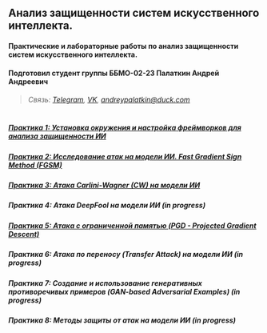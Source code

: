 ## Анализ защищенности систем искусственного интеллекта. 

#### Практические и лабораторные работы по анализ защищенности систем искусственного интеллекта.

#### Подготовил студент группы ББМО-02-23 Палаткин Андрей Андреевич

>######  Связь: [Telegram](https://t.me/aapalatkin), [VK](https://vk.com/netburst68), andreypalatkin@duck.com    
#
##### [Практика 1: Установка окружения и настройка фреймворков для анализа защищенности ИИ](ПР1)
##### [Практика 2: Исследование атак на модели ИИ. Fast Gradient Sign Method (FGSM)](ПР2)
##### [Практика 3: Атака Carlini-Wagner (CW) на модели ИИ](ПР3)
##### Практика 4: Атака DeepFool на модели ИИ  *(in progress)*
##### [Практика 5: Атака с ограниченной памятью (PGD - Projected Gradient Descent)](ПР5)
##### Практика 6: Атака по переносу (Transfer Attack) на модели ИИ *(in progress)*
##### Практика 7: Создание и использование генеративных противоречивых примеров (GAN-based Adversarial Examples) *(in progress)*
##### Практика 8: Методы защиты от атак на модели ИИ  *(in progress)*
